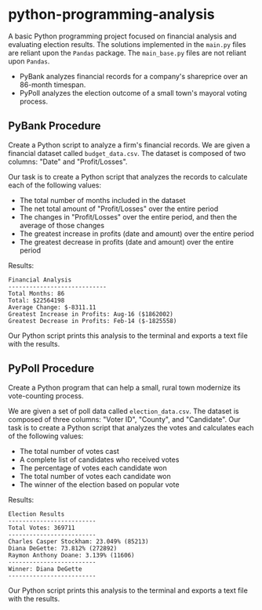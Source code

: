# python-programming-analysis
A basic Python programming project focused on financial analysis and evaluating election results. The solutions implemented in the `main.py` files are reliant upon the `Pandas` package. The `main_base.py` files are not reliant upon `Pandas`.

- PyBank analyzes financial records for a company's shareprice over an 86-month timespan.
- PyPoll analyzes the election outcome of a small town's mayoral voting process.

## PyBank Procedure
Create a Python script to analyze a firm's financial records. We are given a financial dataset called `budget_data.csv`. The dataset is composed of two columns: "Date" and "Profit/Losses".

Our task is to create a Python script that analyzes the records to calculate each of the following values:
- The total number of months included in the dataset
- The net total amount of "Profit/Losses" over the entire period
- The changes in "Profit/Losses" over the entire period, and then the average of those changes
- The greatest increase in profits (date and amount) over the entire period
- The greatest decrease in profits (date and amount) over the entire period

Results:

    Financial Analysis
    ----------------------------
    Total Months: 86
    Total: $22564198
    Average Change: $-8311.11
    Greatest Increase in Profits: Aug-16 ($1862002)
    Greatest Decrease in Profits: Feb-14 ($-1825558)

Our Python script prints this analysis to the terminal and exports a text file with the results.

## PyPoll Procedure
Create a Python program that can help a small, rural town modernize its vote-counting process.

We are given a set of poll data called `election_data.csv`. The dataset is composed of three columns: "Voter ID", "County", and "Candidate". Our task is to create a Python script that analyzes the votes and calculates each of the following values:
- The total number of votes cast
- A complete list of candidates who received votes
- The percentage of votes each candidate won
- The total number of votes each candidate won
- The winner of the election based on popular vote

Results:

    Election Results
    -------------------------
    Total Votes: 369711
    -------------------------
    Charles Casper Stockham: 23.049% (85213)
    Diana DeGette: 73.812% (272892)
    Raymon Anthony Doane: 3.139% (11606)
    -------------------------
    Winner: Diana DeGette
    -------------------------

Our Python script prints this analysis to the terminal and exports a text file with the results.